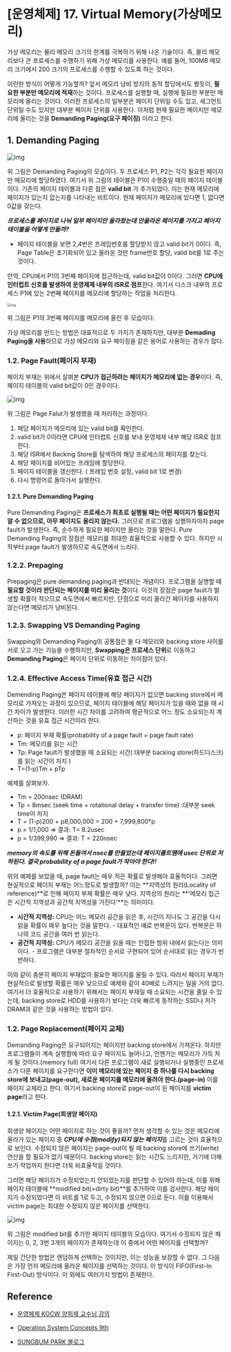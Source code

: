 #  [운영체제] 17. Virtual Memory(가상메모리)

가상 메모리는 물리 메모리 크기의 한계를 극복하기 위해 나온 기술이다. 즉, 물리 메모리보다 큰 프로세스를 수행하기 위해 가상 메모리를 사용한다. 예를 들어, 100MB 메모리 크기에서 200 크기의 프로세스를 수행할 수 있도록 하는 것이다.

이런한 방식이 어떻게 가능할까? 앞서 메모리 낭비 방지의 동적 할당에서도 봤듯이, **필요한 부분만 메모리에 적재**하는 것이다. 프로세스를 실행할 때, 실행에 필요한 부분만 메모리에 올리는 것이다. 이러한 프로세스의 일부분은 페이지 단위일 수도 있고, 세그먼트 단위일 수도 있지만 대부분 페이지 단위를 사용한다. 이처럼 현재 필요한 페이지만 메모리에 올리는 것을 **Demanding Paging(요구 페이징)** 이라고 한다.



## 1. Demanding Paging

![img](https://user-images.githubusercontent.com/34755287/57119450-47043400-6da5-11e9-8810-c6a981a1d689.png)

위 그림은 Demanding Paging의 모습이다. 두 프로세스 P1, P2는 각각 필요한 페이지만 메모리에 할당하였다. 여기서 위 그림의 테이블은 P1이 수행중일 때의 페이지 테이블이다. 기존의 페이지 테이블과 다른 점은 **valid bit** 가 추가되었다. 이는 현재 메모리에 페이지가 있는지 없는지를 나타내는 비트이다. 현재 페이지가 메모리에 있다면 1, 없다면 0값을 갖는다.

***프로세스를 페이지로 나눠 일부 페이지만 올라왔는데 안올라온 페이지를 가지고 페이지 테이블을 어떻게 만들까?***

- 페이지 테이블을 보면 2,4번은 프레임번호를 할당받지 않고 valid bit가 0이다. 즉, Page Table은 초기화되어 있고 올라온 것만 frame번호 할당, valid bit를 1로 주는 것이다.

만약, CPU에서 P1의 3번째 페이지에 접근하는데, valid bit값이 0이다. 그러면 **CPU에 인터럽트 신호를 발생하여 운영체제 내부의 ISR로 점프**한다. 여기서 디스크 내부의 프로세스 P1에 있는 2번째 페이지를 메모리에 할당하는 작업을 처리한다.

<img src="https://user-images.githubusercontent.com/34755287/57119451-47043400-6da5-11e9-9ca3-d0b250683bf0.png" alt="img" style="zoom:50%;" />

위 그림은 P1의 3번째 페이지를 메모리에 올린 후 모습이다.

가상 메모리를 만드는 방법은 대표적으로 두 가지가 존재하지만, 대부분 **Demading Paging을 사용**하므로 가상 메모리와 요구 페이징을 같은 용어로 사용하는 경우가 많다.



### 1.2. Page Fault(페이지 부재)

페이지 부재는 위에서 살펴본 **CPU가 접근하려는 페이지가 메모리에 없는 경우**이다. 즉, 페이지 테이블의 valid bit값이 0인 경우이다.

![img](https://user-images.githubusercontent.com/34755287/57119452-479cca80-6da5-11e9-9c9e-50c3a3e74f53.png)

위 그림은 Page Falut가 발생했을 때 처리하는 과정이다.

1. 해당 페이지가 메모리에 있는 valid bit를 확인한다.
2. valid bit가 0이라면 CPU에 인터럽트 신호를 보내 운영체제 내부 해당 ISR로 점프한다.
3. 해당 ISR에서 Backing Store를 탐색하여 해당 프로세스의 페이지를 찾는다.
4. 해당 페이지를 비어있는 프레임에 할당한다.
5. 페이지 테이블을 갱신한다. ( 프레임 번호 설정, valid bit 1로 변경)
6. 다시 명령어로 돌아가서 실행한다.

#### 1.2.1.  Pure Demanding Paging

Pure Demanding Paging은 **프로세스가 최초로 실행될 때는 어떤 페이지가 필요한지 알 수 없으므로, 아무 페이지도 올리지 않는다.** 그러므로 프로그램을 싱행하자마자 page fault가 발생한다. 즉, 순수하게 필요한 페이지만 올리는 것을 말한다. Pure Demanding Paging의 장점은 메모리를 최대한 효율적으로 사용할 수 있다. 하지만 시작부터 page fault가 발생하므로 속도면에서 느리다.



### 1.2.2. Prepaging

Prepaging은 pure demanding paging과 반대되는 개념이다. 프로그램을 실행할 때 **필요할 것이라 판단되는 페이지를 미리 올리는 것**이다. 이것의 장점은 page fault가 발생할 확률이 적으므로 속도면에서 빠르지만, 단점으로 미리 올라간 페이지를 사용하지 않는다면 메모리가 낭비된다.



### 1.2.3. Swapping VS Demanding Paging

Swapping와 Demanding Paging의 공통점은 둘 다 메모리와 backing store 사이를 서로 오고 가는 기능을 수행하지만, **Swapping은 프로세스 단위**로 이동하고 **Demanding Paging**은 페이지 단위로 이동하는 차이점이 있다.



### 1.2.4. Effective Access Time(유효 접근 시간)

Demending Paging은 페이지 테이블에 해당 페이지가 없으면 backing store에서 메모리로 가져오는 과정이 있으므로, 페이지 테이블에 해당 페이지가 있을 때와 없을 때 시간 차이가 발생한다. 이러한 시간 차이를 고려하여 평균적으로 어느 정도 소요되는지 계산하는 것을 유효 접근 시간이라 한다.

- p: 페이지 부재 확률(probability of a page fault  = page fault rate)
- Tm: 메모리를 읽는 시간
- Tp: Page fault가 발생했을 때 소요되는 시간( 대부분 backing store(하드디스크)를 읽는 시간이 차지 )
- T=(1-p)Tm + pTp

예제를 살펴보자.

- Tm = 200nsec (DRAM)
- Tp = 8msec (seek time + rotational delay + transfer time) :대부분 seek time이 차지
- T = (1-p)200 + p8,000,000 = 200 + 7,999,800*p
- p = 1/1,000 => 결과: T= 8.2usec
- p = 1/399,990 => 결과: T = 220nsec

***memory의 속도를 위해 돈들여서 nsec를 만들었는데 페이지폴트땜에 usec 단위로 저하된다. 결국  probability of a page fault가 작아야 한다!!***

위의 예제를 보았을 때, page fault는 매우 적은 확률로 발생해야 효율적이다. 그러면 현실적으로 페이지 부재는 어느정도로 발생할까? 이는 **지역성의 원리(Locality of reference)**로 인해 페이지 부재 확률은 매우 낮다. 지역성의 원리는 **'메모리 접근은 시간적 지역성과 공간적 지역성을 가진다'**는 의미이다.

- **시간적 지역성:** CPU는 어느 메모리 공간을 읽은 후, 시간이 지나도 그 공간을 다시 읽을 확률이 매우 높다는 것을 말한다.
  \- 대표적인 예로 반복문이 있다. 반복문은 하나의 코드 공간을 여러 번 읽는다.
- **공간적 지역성:** CPU가 메모리 공간을 읽을 때는 인접한 범위 내에서 읽는다는 의미이다.
  \- 프로그램은 대부분 절차적인 순서로 구현되어 있어 순서대로 읽는 경우가 빈번하다.

이와 같이 충분히 페이지 부재없이 필요한 페이지를 올릴 수 있다. 따라서 페이지 부재가 현실적으로 발생할 확률은 매우 낮으므로 예제와 같이 40배로 느려지는 일을 거의 없다. 여기서 더 효율적으로 사용하기 위해서는 페이지 부재일 때 소요되는 시간을 줄일 수 있는데, backing store로 HDD를 사용하기 보다는 더욱 빠르게 동작하는 SSD나 저가 DRAM과 같은 것을 사용하는 방법이 있다.



### 1.2. Page Replacement(페이지 교체)

Demanding Paging은 요구되어지는 페이지만 backing store에서 가져온다. 하지만 프로그램들이 계속 실행함에 따라 요구 페이지도 늘어나고, 언젠가는 메모리가 가득 차게 될 것이다.(memory full) 여기서 다른 프로그램이 새로 실행되거나 실행중인 프로세스가 다른 페이지를 요구한다면 **이미 메모리에 있는 페이지 중 하나를 다시 backing store에 보내고(page-out), 새로운 페이지를 메모리에 올려야 한다.(page-in)** 이를 페이지 교체라고 한다. 여기서 backing store로 page-out이 된 페이지를 **victim page**라고 한다. 



#### 1.2.1. Victim Page(희생양 페이지)

희생양 페이지는 어떤 페이지로 하는 것이 좋을까? 먼저 생각할 수 있는 것은 메모리에 올라가 있는 페이지 중 ***CPU에 수정(modify)되지 않는 페이지***를 고르는 것이 효율적으로 보인다. 수정되지 않은 페이지는 page-out이 될 때 backing store에 쓰기(write) 연산을 할 필요가 없기 때문이다. backing store는 읽는 시간도 느리지만, 거기에 더해 쓰기 작업까지 한다면 더욱 비효율적일 것이다.

그러면 해당 페이지가 수정되었는지 안되었는지를 판단할 수 있어야 하는데, 이를 위해 페이지 테이블에 **modified bit(=dirty bit)**를 추가하여 이를 검사한다. 해당 페이지가 수정되었다면 이 비트를 1로 두고, 수정되지 않으면 0으로 둔다. 이를 이용해서 victim page는 최대한 수정되지 않은 페이지를 선택한다.

![img](https://user-images.githubusercontent.com/34755287/57119453-479cca80-6da5-11e9-83e7-cd46f595422d.png)

위 그림은 modified bit를 추가한 페이지 테이블의 모습이다. 여기서 수정되지 않은 페이지는 0, 2, 3번 3개의 페이지가 존재하는데 이 중에서 어떤 페이지를 선택할까?

제일 간단한 방법은 랜덤하게 선택하는 것이지만, 이는 성능을 보장할 수 없다. 그 다음은 가장 먼저 메모리에 올라온 페이지를 선택하는 것이다. 이 방식이 FIFO(First-In First-Out) 방식이다. 이 외에도 여러가지 방법이 존재한다.



## Reference

- [운영체제 KOCW 양희재 교수님 강의](http://www.kocw.net/home/search/kemView.do?kemId=978503)
- [Operation System Concepts 9th](http://www.kyobobook.co.kr/product/detailViewEng.laf?ejkGb=ENG&mallGb=ENG&barcode=9781118093757&orderClick=LAG&Kc=)

- [SUNGBUM PARK 블로그](https://velog.io/@codemcd/운영체제OS-15.-가상메모리)



